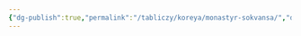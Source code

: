 ```yaml
---
{"dg-publish":true,"permalink":"/tabliczy/koreya/monastyr-sokvansa/","dgPassFrontmatter":true}
---
```



